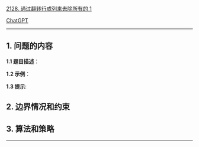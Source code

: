 [2128. 通过翻转行或列来去除所有的 1](https://leetcode.cn/problems/remove-all-ones-with-row-and-column-flips)

[ChatGPT](https://chat.openai.com/g/g-GsMNEr76r-c-master)

---

## 1. 问题的内容
**1.1 题目描述**：

**1.2 示例**：

**1.3 提示**:

## 2. 边界情况和约束


## 3. 算法和策略

---
